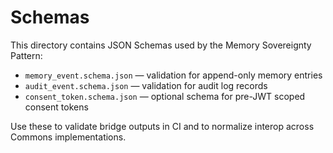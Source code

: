 # Schemas

This directory contains JSON Schemas used by the Memory Sovereignty Pattern:

- `memory_event.schema.json` — validation for append-only memory entries
- `audit_event.schema.json` — validation for audit log records
- `consent_token.schema.json` — optional schema for pre-JWT scoped consent tokens

Use these to validate bridge outputs in CI and to normalize interop across Commons implementations.
